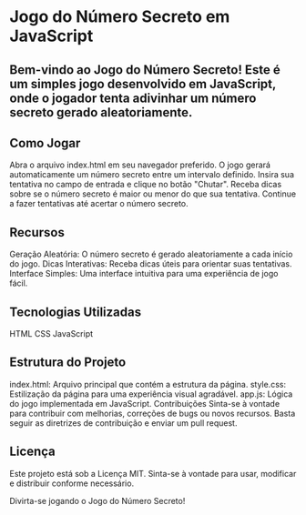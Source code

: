 # Jogo do Número Secreto em JavaScript

## Bem-vindo ao Jogo do Número Secreto! Este é um simples jogo desenvolvido em JavaScript, onde o jogador tenta adivinhar um número secreto gerado aleatoriamente.

## Como Jogar
Abra o arquivo index.html em seu navegador preferido.
O jogo gerará automaticamente um número secreto entre um intervalo definido.
Insira sua tentativa no campo de entrada e clique no botão "Chutar".
Receba dicas sobre se o número secreto é maior ou menor do que sua tentativa.
Continue a fazer tentativas até acertar o número secreto.

## Recursos
Geração Aleatória: O número secreto é gerado aleatoriamente a cada início do jogo.
Dicas Interativas: Receba dicas úteis para orientar suas tentativas.
Interface Simples: Uma interface intuitiva para uma experiência de jogo fácil.

## Tecnologias Utilizadas
HTML
CSS
JavaScript

## Estrutura do Projeto
index.html: Arquivo principal que contém a estrutura da página.
style.css: Estilização da página para uma experiência visual agradável.
app.js: Lógica do jogo implementada em JavaScript.
Contribuições
Sinta-se à vontade para contribuir com melhorias, correções de bugs ou novos recursos. Basta seguir as diretrizes de contribuição e enviar um pull request.

## Licença
Este projeto está sob a Licença MIT. Sinta-se à vontade para usar, modificar e distribuir conforme necessário.

Divirta-se jogando o Jogo do Número Secreto!
